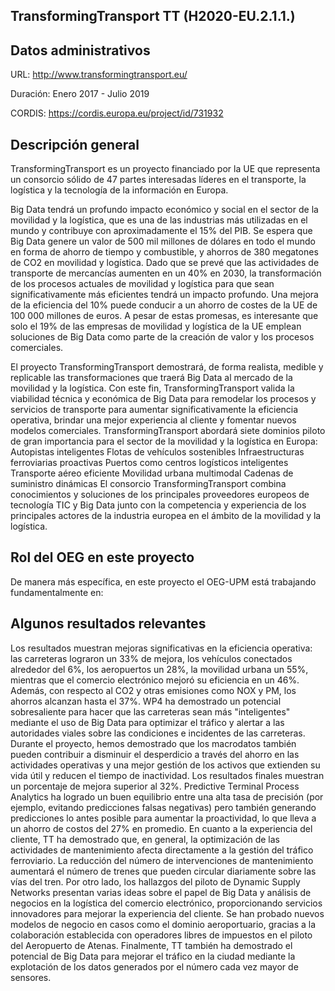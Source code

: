 ## TransformingTransport TT (H2020-EU.2.1.1.)

## Datos administrativos

URL: http://www.transformingtransport.eu/

Duración: Enero 2017 - Julio 2019

CORDIS: https://cordis.europa.eu/project/id/731932

## Descripción general
TransformingTransport es un proyecto financiado por la UE que representa un consorcio sólido de 47 partes interesadas líderes en el transporte, la logística y la tecnología de la información en Europa.

Big Data tendrá un profundo impacto económico y social en el sector de la movilidad y la logística, que es una de las industrias más utilizadas en el mundo y contribuye con aproximadamente el 15% del PIB. Se espera que Big Data genere un valor de 500 mil millones de dólares en todo el mundo en forma de ahorro de tiempo y combustible, y ahorros de 380 megatones de CO2 en movilidad y logística. Dado que se prevé que las actividades de transporte de mercancías aumenten en un 40% en 2030, la transformación de los procesos actuales de movilidad y logística para que sean significativamente más eficientes tendrá un impacto profundo. Una mejora de la eficiencia del 10% puede conducir a un ahorro de costes de la UE de 100 000 millones de euros. A pesar de estas promesas, es interesante que solo el 19% de las empresas de movilidad y logística de la UE emplean soluciones de Big Data como parte de la creación de valor y los procesos comerciales.

El proyecto TransformingTransport demostrará, de forma realista, medible y replicable las transformaciones que traerá Big Data al mercado de la movilidad y la logística. Con este fin, TransformingTransport valida la viabilidad técnica y económica de Big Data para remodelar los procesos y servicios de transporte para aumentar significativamente la eficiencia operativa, brindar una mejor experiencia al cliente y fomentar nuevos modelos comerciales. TransformingTransport abordará siete dominios piloto de gran importancia para el sector de la movilidad y la logística en Europa: Autopistas inteligentes Flotas de vehículos sostenibles Infraestructuras ferroviarias proactivas Puertos como centros logísticos inteligentes Transporte aéreo eficiente Movilidad urbana multimodal Cadenas de suministro dinámicas El consorcio TransformingTransport combina conocimientos y soluciones de los principales proveedores europeos de tecnología TIC y Big Data junto con la competencia y experiencia de los principales actores de la industria europea en el ámbito de la movilidad y la logística.


## Rol del OEG en este proyecto
De manera más específica, en este proyecto el OEG-UPM está trabajando fundamentalmente en:


## Algunos resultados relevantes
Los resultados muestran mejoras significativas en la eficiencia operativa: las carreteras lograron un 33% de mejora, los vehículos conectados alrededor del 6%, los aeropuertos un 28%, la movilidad urbana un 55%, mientras que el comercio electrónico mejoró su eficiencia en un 46%.
Además, con respecto al CO2 y otras emisiones como NOX y PM, los ahorros alcanzan hasta el 37%.
WP4 ha demostrado un potencial sobresaliente para hacer que las carreteras sean más "inteligentes" mediante el uso de Big Data para optimizar el tráfico y alertar a las autoridades viales sobre las condiciones e incidentes de las carreteras.
Durante el proyecto, hemos demostrado que los macrodatos también pueden contribuir a disminuir el desperdicio a través del ahorro en las actividades operativas y una mejor gestión de los activos que extienden su vida útil y reducen el tiempo de inactividad. Los resultados finales muestran un porcentaje de mejora superior al 32%.
Predictive Terminal Process Analytics ha logrado un buen equilibrio entre una alta tasa de precisión (por ejemplo, evitando predicciones falsas negativas) pero también generando predicciones lo antes posible para aumentar la proactividad, lo que lleva a un ahorro de costos del 27% en promedio.
En cuanto a la experiencia del cliente, TT ha demostrado que, en general, la optimización de las actividades de mantenimiento afecta directamente a la gestión del tráfico ferroviario. La reducción del número de intervenciones de mantenimiento aumentará el número de trenes que pueden circular diariamente sobre las vías del tren.
Por otro lado, los hallazgos del piloto de Dynamic Supply Networks presentan varias ideas sobre el papel de Big Data y análisis de negocios en la logística del comercio electrónico, proporcionando servicios innovadores para mejorar la experiencia del cliente.
Se han probado nuevos modelos de negocio en casos como el dominio aeroportuario, gracias a la colaboración establecida con operadores libres de impuestos en el piloto del Aeropuerto de Atenas. Finalmente, TT también ha demostrado el potencial de Big Data para mejorar el tráfico en la ciudad mediante la explotación de los datos generados por el número cada vez mayor de sensores.